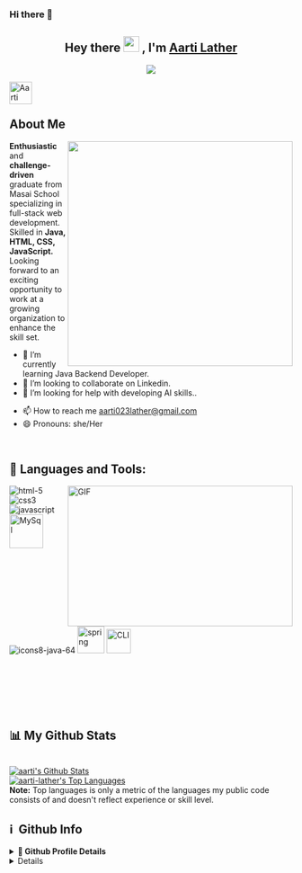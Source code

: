 ### Hi there 👋

<!--
**Aman-PalSingh/Aman-PalSingh** is a ✨ _special_ ✨ repository because its `README.md` (this file) appears on your GitHub profile.

Here are some ideas to get you started:

- 🔭 I’m currently working on ...
- 🌱 I’m currently learning ...
- 👯 I’m looking to collaborate on ...
- 🤔 I’m looking for help with ...
- 💬 Ask me about ...
- 📫 How to reach me: ...
- 😄 Pronouns: ...
- ⚡ Fun fact: ...
-->
<h2 align="center">
  Hey there <img src="https://media.giphy.com/media/hvRJCLFzcasrR4ia7z/giphy.gif" width="28"> , I'm <a href="">Aarti Lather</a>
   
</h2>

<p align="center">
  <img src="https://readme-typing-svg.herokuapp.com/?lines=Passionate%20Coder;Self%20taught%20Programmer&center=true&width=500&height=50">
</p>


<a href="https://www.linkedin.com/in/aartilather/">
  <img align="left" alt="Aarti Lather LinkedIn Profile" width="40px" src="https://raw.githubusercontent.com/peterthehan/peterthehan/master/assets/linkedin.svg" />
</a>


<br/>

<br/>


## About Me
<img align='right' src="https://i.pinimg.com/originals/a8/16/84/a816844695fa49287a0d3460378669f6.gif" width="400">
<b style="font-weight:bold">Enthusiastic</b> and <b style="font-weight:bold">challenge-driven</b> graduate from Masai School specializing in full-stack web development. Skilled in <b style="font-weight:bold">Java, HTML, CSS, JavaScript.</b> Looking forward to an exciting opportunity to work at a growing organization to enhance the skill set.


<!-- - 🔭 I’m currently working on FrontEnd Development -->
- 🌱 I’m currently learning Java Backend Developer.
- 👯 I’m looking to collaborate on Linkedin.
- 🤔 I’m looking for help with developing AI skills..
<!-- - 💬 Ask me about any MERN related stuff. -->
- 📫 How to reach me aarti023lather@gmail.com
- 😄 Pronouns: she/Her
<!-- - ⚡ Fun fact: Hot water will turn into ice faster than cold water. -->
 <br>
 
## 🚀 Languages and Tools:
 <img align="right" alt="GIF" clear = "both" src="https://i.pinimg.com/originals/4a/70/5e/4a705e028bb9f5d50995e68c791fb10a.gif" width="400" height="250" />
<p align="left"> 
    <img src="https://img.icons8.com/color/48/000000/html-5.png" alt="html-5"/> 
    <img src="https://img.icons8.com/color/48/000000/css3.png" alt="css3"/>
    <img src="https://img.icons8.com/color/48/000000/javascript.png" alt="javascript"/>
    <img src="https://i.ibb.co/xfHMmbP/icons8-mysql-logo-48.png" alt="MySql"  width="60" height="60"/> 
   <img src="https://i.ibb.co/dP5zfdY/icons8-java-64.png" alt="icons8-java-64" alt="Java"/> 
    <img src="https://i.ibb.co/Jt5kpWr/icons8-spring-logo-48.png" alt="spring" width="48" height="48"/>
     <img src="https://i.ibb.co/pwqXvQc/cli1.png" alt="CLI" width="43" height="43"/>
<!--     <img src="https://img.icons8.com/officel/80/000000/react.png" alt="reactjs"  width="48" height="48"/> -->
<!--     <img src="https://img.icons8.com/color/48/000000/npm.png"  alt="npm"/>    -->
<!--     <img src="https://www.vectorlogo.zone/logos/getpostman/getpostman-icon.svg" alt="postman" width="45" height="45" alt="postman"/> -->
    <!-- <img src="https://img.icons8.com/color/48/000000/git.png" alt="git"/> -->
    
</p>

<br/>
<br/>
<br/>
<br/>
<br/>

## 📊 My Github Stats


<br/>
    <a href="https://github.com/aarti-lather/github-readme-stats"><img alt="aarti's Github Stats" src="https://github-readme-stats.vercel.app/api?username=aarti-lather&show_icons=true&count_private=true&theme=chartreuse-dark&hide_border=true&bg_color=0D1117" /></a>
    </br>
  <a href="https://github.com/aarti-lather/github-readme-stats"><img alt="aarti-lather's Top Languages" src="https://github-readme-stats.vercel.app/api/top-langs/?username=aarti-lather&langs_count=8&count_private=true&layout=compact&theme=react&hide_border=true&bg_color=0D1117" /></a>
  <br/>
  <b>Note:</b> Top languages is only a metric of the languages my public code consists of and doesn't reflect experience or skill level.
  
 <br>
 
 <h2>ℹ️ &nbsp;Github Info</h2>
<details> 
  <summary><b>🔎 Github Profile Details</b></summary>
<p align="center"><img height="180em" src="https://github-profile-summary-cards.vercel.app/api/cards/profile-details?username=aarti-lather&theme=github_dark" alt="aarti-lather" align = "center"/></p>
</details>
<details>
<!--  <summary><b>🔥 Github Streaks</b></summary>
<p align="center"><img src="https://github-readme-streak-statskbiswal01s.herokuapp.com/?user=iamphenomenal2822&theme=black-ice&hide_border=true&stroke=0000&background=0D1117&ring=e05397&fire=e05397&currStreakLabel=e05397" alt="iamphenomenal2822" /></p>
</details> -->
<details>
<summary><b>📊 Github Contribution Graph</b></summary>
<p align="center"<a href="#"><img alt="aarti lather's Activity Graph" src="https://activity-graph.herokuapp.com/graph?username=aarti-lather&bg_color=0D1117&color=e05397&line=e05397&point=FFFFFF&hide_border=true&" /></a></p>
</details>
<details>   
 <summary><b>🏆 Github Achievements</b></summary>
<p align="center"> <a href="https://github.com/aarti-lather"><img src="https://github-profile-trophy.vercel.app/?username=aarti-lather&margin-w=5&theme=radical" alt="Aarti Lather" /></a></p>
 </details>


 <hr>
